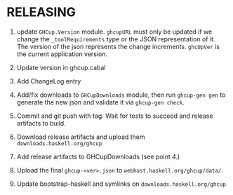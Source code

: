 # RELEASING

1. update `GHCup.Version` module. `ghcupURL` must only be updated if we change the `_toolRequirements` type or the JSON representation of it. The version of the json represents the change increments. `ghcUpVer` is the current application version.

2. Update version in ghcup.cabal

3. Add ChangeLog entry

4. Add/fix downloads to `GHCupDownloads` module, then run `ghcup-gen gen` to generate the new json and validate it via `ghcup-gen check`.

5. Commit and git push with tag. Wait for tests to succeed and release artifacts to build.

6. Download release artifacts and upload them `downloads.haskell.org/ghcup`

7. Add release artifacts to GHCupDownloads (see point 4.)

8. Upload the final `ghcup-<ver>.json` to `webhost.haskell.org/ghcup/data/`.

9. Update bootstrap-haskell and symlinks on `downloads.haskell.org/ghcup`
